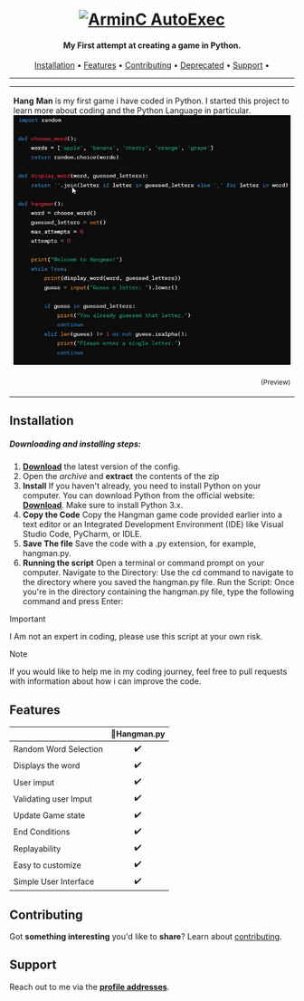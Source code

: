 <h1 align="center">
  <br>
  <a href="https://external-content.duckduckgo.com/iu/?u=https%3A%2F%2Ftse2.mm.bing.net%2Fth%3Fid%3DOIP.3bP2PnPfDRbLOmUxdlXZSQHaEK%26pid%3DApi&f=1&ipt=643057ae4e2cd2ae141ceb0b9c4c84adfde84dc8547cd986195c36626aa9baa5&ipo=images"><img src="https://external-content.duckduckgo.com/iu/?u=https%3A%2F%2Ftse2.mm.bing.net%2Fth%3Fid%3DOIP.3bP2PnPfDRbLOmUxdlXZSQHaEK%26pid%3DApi&f=1&ipt=643057ae4e2cd2ae141ceb0b9c4c84adfde84dc8547cd986195c36626aa9baa5&ipo=images" alt="ArminC AutoExec"></a>
</h1>

<h4 align="center">My First attempt at creating a game in Python.</h4>

      
<p align="center">
  <a href="#installation">Installation</a> •
  <a href="#features">Features</a> •
  <a href="#contributing">Contributing</a> •
  <a href="#deprecated">Deprecated</a> •
  <a href="#support">Support</a> •

</p>

---

<table>
<tr>
<td>
  
**Hang Man** is my first game i have coded in Python. I started this project to learn more about coding and the Python Language in particular. 
![HangmanCode](https://raw.githubusercontent.com/dcooper94/Pythongame/main/HangmanCode.jpg)
<p align="right">
<sub>(Preview)</sub>
</p>

</td>
</tr>
</table>

## Installation

##### Downloading and installing steps:
1. **[Download](https://github.com/dcooper94/Pythongame/releases)** the latest version of the config.
2.  Open the _archive_ and **extract** the contents of the zip
3. **Install** If you haven't already, you need to install Python on your computer. You can download Python from the official website: **[Download](https://Python.org)**. Make sure to install Python 3.x.
4. **Copy the Code** Copy the Hangman game code provided earlier into a text editor or an Integrated Development Environment (IDE) like Visual Studio Code, PyCharm, or IDLE.
5. **Save The file** Save the code with a .py extension, for example, hangman.py.
6. **Running the script** Open a terminal or command prompt on your computer. 
Navigate to the Directory: Use the cd command to navigate to the directory where you saved the hangman.py file.
Run the Script: Once you're in the directory containing the hangman.py file, type the following command and press Enter:

        
> [!IMPORTANT]  
> I Am not an expert in coding, please use this script at your own risk.
        
> [!NOTE]  
> If you would like to help me in my coding journey, feel free to pull requests with information about how i can improve the code.


## Features

|                            | 🔰Hangman.py |
| -------------------------- | :-----------------: |
| Random Word Selection      |         ✔️         |     
| Displays the word          |         ✔️         |      
| User imput                 |         ✔️         |        
| Validating user Imput      |         ✔️         |        
| Update Game state          |         ✔️         |       
| End Conditions             |         ✔️         |   
| Replayability              |         ✔️         |
| Easy to customize          |         ✔️         | 
| Simple User Interface      |         ✔️         |




## Contributing

Got **something interesting** you'd like to **share**? Learn about [contributing](https://github.com/dcooper94/Pythongame/blob/main/CONTRIBUTING.md).
        

## Support

Reach out to me via the **[profile addresses](https://github.com/dcooper94)**.

